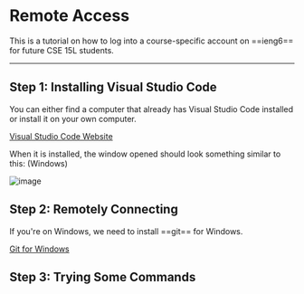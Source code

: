 # Remote Access

This is a tutorial on how to log into a course-specific account on ==ieng6== for future CSE 15L students.

---

## Step 1: Installing Visual Studio Code

You can either find a computer that already has Visual Studio Code installed or install it on your own computer.

[Visual Studio Code Website](https://code.visualstudio.com/)

When it is installed, the window opened should look something similar to this: (Windows)

![image](https://user-images.githubusercontent.com/105563729/211946977-3a3f4c1a-543b-4bf5-857e-a643ed0391c4.png)

## Step 2: Remotely Connecting

If you're on Windows, we need to install ==git== for Windows. 

[Git for Windows](https://gitforwindows.org/)

## Step 3: Trying Some Commands
